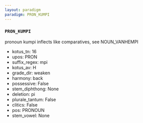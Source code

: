 ```yaml
---
layout: paradigm
paradigm: PRON_KUMPI
---
```

### ` PRON_KUMPI `

pronoun kumpi inflects like comparatives, see NOUN_VANHEMPI
* kotus_tn: 16
* upos: PRON
* suffix_regex: mpi
* kotus_av: H
* grade_dir: weaken
* harmony: back
* possessive: False
* stem_diphthong: None
* deletion: pi
* plurale_tantum: False
* clitics: False
* pos: PRONOUN
* stem_vowel: None
